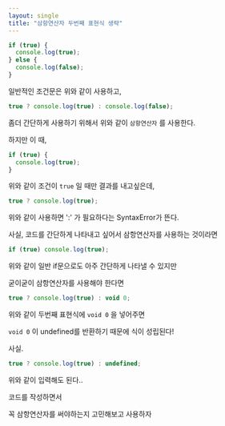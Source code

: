 ```yaml
---
layout: single
title: "삼항연산자 두번째 표현식 생략"
---
```


```jsx
if (true) {
  console.log(true);
} else {
  console.log(false);
}
```

일반적인 조건문은 위와 같이 사용하고,

```jsx
true ? console.log(true) : console.log(false);
```

좀더 간단하게 사용하기 위해서 위와 같이 `삼항연산자` 를 사용한다.

하지만 이 때,

```jsx
if (true) {
  console.log(true);
}
```

위와 같이 조건이 `true` 일 때만 결과를 내고싶은데,

```jsx
true ? console.log(true);
```

위와 같이 사용하면 ':' 가 필요하다는 SyntaxError가 뜬다.

사실, 코드를 간단하게 나타내고 싶어서 삼항연산자를 사용하는 것이라면

```jsx
if (true) console.log(true);
```

위와 같이 일반 if문으로도 아주 간단하게 나타낼 수 있지만

굳이굳이 삼항연산자를 사용해야 한다면

```jsx
true ? console.log(true) : void 0;
```

위와 같이 두번째 표현식에 `void 0` 을 넣어주면

`void 0` 이 undefined를 반환하기 때문에 식이 성립된다!

사실.

```jsx
true ? console.log(true) : undefined;
```

위와 같이 입력해도 된다..

코드를 작성하면서

꼭 삼항연산자를 써야하는지 고민해보고 사용하자
